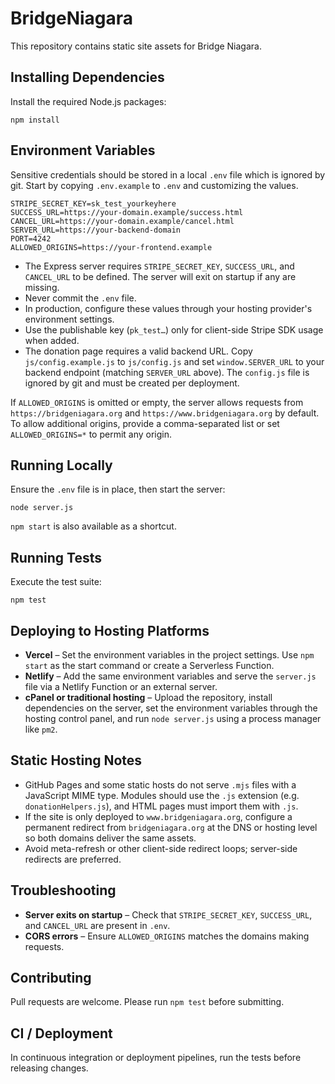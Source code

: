 # BridgeNiagara

This repository contains static site assets for Bridge Niagara.

## Installing Dependencies

Install the required Node.js packages:

```
npm install
```

## Environment Variables

Sensitive credentials should be stored in a local `.env` file which is ignored by git. Start by copying `.env.example` to `.env` and customizing the values.

```
STRIPE_SECRET_KEY=sk_test_yourkeyhere
SUCCESS_URL=https://your-domain.example/success.html
CANCEL_URL=https://your-domain.example/cancel.html
SERVER_URL=https://your-backend-domain
PORT=4242
ALLOWED_ORIGINS=https://your-frontend.example
```

- The Express server requires `STRIPE_SECRET_KEY`, `SUCCESS_URL`, and `CANCEL_URL` to be defined. The server will exit on startup if any are missing.
- Never commit the `.env` file.
- In production, configure these values through your hosting provider's environment settings.
- Use the publishable key (`pk_test…`) only for client-side Stripe SDK usage when added.
- The donation page requires a valid backend URL. Copy `js/config.example.js` to `js/config.js` and
  set `window.SERVER_URL` to your backend endpoint (matching `SERVER_URL` above). The `config.js`
  file is ignored by git and must be created per deployment.

If `ALLOWED_ORIGINS` is omitted or empty, the server allows requests from
`https://bridgeniagara.org` and `https://www.bridgeniagara.org` by default. To
allow additional origins, provide a comma-separated list or set
`ALLOWED_ORIGINS=*` to permit any origin.

## Running Locally

Ensure the `.env` file is in place, then start the server:

```
node server.js
```

`npm start` is also available as a shortcut.

## Running Tests

Execute the test suite:

```
npm test
```


## Deploying to Hosting Platforms

- **Vercel** – Set the environment variables in the project settings. Use `npm start` as the start command or create a Serverless Function.
- **Netlify** – Add the same environment variables and serve the `server.js` file via a Netlify Function or an external server.
- **cPanel or traditional hosting** – Upload the repository, install dependencies on the server, set the environment variables through the hosting control panel, and run `node server.js` using a process manager like `pm2`.

## Static Hosting Notes

- GitHub Pages and some static hosts do not serve `.mjs` files with a JavaScript MIME type. Modules should use the `.js` extension (e.g. `donationHelpers.js`), and HTML pages must import them with `.js`.
- If the site is only deployed to `www.bridgeniagara.org`, configure a permanent redirect from `bridgeniagara.org` at the DNS or hosting level so both domains deliver the same assets.
- Avoid meta-refresh or other client-side redirect loops; server-side redirects are preferred.

## Troubleshooting

- **Server exits on startup** – Check that `STRIPE_SECRET_KEY`, `SUCCESS_URL`, and `CANCEL_URL` are present in `.env`.
- **CORS errors** – Ensure `ALLOWED_ORIGINS` matches the domains making requests.

## Contributing

Pull requests are welcome. Please run `npm test` before submitting.

## CI / Deployment

In continuous integration or deployment pipelines, run the tests before releasing changes.

